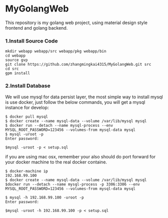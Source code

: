 # MyGolangWeb
This repository is my golang web project, using material design style frontend and golang backend. 


### 1.Install Source Code

```shell
mkdir webapp webapp/src webapp/pkg webapp/bin
cd webapp
source gvp
git clone https://github.com/zhangmingkai4315/MyGolangWeb.git src
cd src
gpm install
```

### 2.Install Database


We will use mysql for data persist layer, the most simple way to install mysql is use docker, just follow the below commands, you will get a mysql instance for develop:

```
$ docker pull mysql
$ docker create --name mysql-data --volume /var/lib/mysql mysql
$ docker run --detach --name mysql-process --env MYSQL_ROOT_PASSWORD=123456 --volumes-from mysql-data mysql
$ mysql -uroot -p
Enter password: 

$mysql -uroot -p < setup.sql 
```
if you are using mac osx, remember your also should do port forward for your docker machine to the real docker containe.

```
$ docker-machine ip
192.168.99.100
$ docker create --name mysql-data --volume /var/lib/mysql mysql
$docker run --detach --name mysql-process -p 3306:3306 --env MYSQL_ROOT_PASSWORD=123456 --volumes-from mysql-data mysql

$ mysql -h 192.168.99.100 -uroot -p
Enter password: 

$mysql -uroot -h 192.168.99.100 -p < setup.sql 

```

